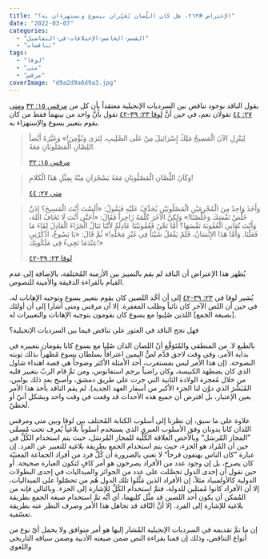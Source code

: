 ```yaml
---
title: "الإعتراض #٢٦٣، هل كان اللِّصان يُعَيِّران بيسوع ويستهزءان به؟"
date: "2022-03-07"
categories: 
  - "القسم-الخامس-الإختلافات-في-التفاصيل"
  - "تناقضات"
tags: 
  - "لوقا"
  - "متى"
  - "مرقس"
coverImage: "d9a2d9a6d9a3.jpg"
---
```


يقول الناقد بوجود تناقض بين السرديات الإنجيلية معتقداً بأن كل من [مرقس ١٥: ٣٢](https://my.bible.com/bible/101/MRK.15.32) و[متى ٢٧: ٤٤](https://my.bible.com/bible/101/MAT.27.44) تقولان نعم، في حين أنَّ [لوقا ٢٣: ٣٩-٤٢](https://my.bible.com/bible/101/LUK.23.39-42) تقول بأنَّ واحد من بينهما فقط من كان يقوم بتعيير يسوع والإستهزاء به.

> لِيَنْزِلِ الآنَ الْمَسِيحُ مَلِكُ إِسْرَائِيلَ مِنْ عَلَى الصَّلِيبِ، لِنَرَى وَنُؤْمِنَ!» وَعَيَّرَهُ أَيْضاً اللِصَّانِ الْمَصْلُوبَانِ مَعَهُ.
> 
> [مرقس ١٥: ٣٢](https://my.bible.com/bible/101/MRK.15.32)

> وَكَانَ اللِّصَّانِ الْمَصْلُوبَانِ مَعَهُ يَسْخَرَانِ مِنْهُ بِمِثْلِ هَذَا الْكَلامِ!
> 
> [متى ٢٧: ٤٤](https://my.bible.com/bible/101/MAT.27.44)

> وَأَخَذَ وَاحِدٌ مِنَ الْمُجْرِمَيْنِ الْمَصْلُوبَيْنِ يُجَدِّفُ عَلَيْهِ فَيَقُولُ: «أَلَسْتَ أَنْتَ الْمَسِيحَ؟ إِذَنْ خَلِّصْ نَفْسَكَ وَخَلِّصْنَا!» وَلكِنَّ الآخَرَ كَلَّمَهُ زَاجِراً فَقَالَ: «أَحَتَّى أَنْتَ لَا تَخَافُ اللهَ، وَأَنْتَ تُعَانِي الْعُقُوبَةَ نَفْسَهَا؟ أَمَّا نَحْنُ فَعُقُوبَتُنَا عَادِلَةٌ لأَنَّنَا نَنَالُ الْجَزَاءَ الْعَادِلَ لِقَاءَ مَا فَعَلْنَا. وَأَمَّا هَذَا الإِنْسَانُ، فَلَمْ يَفْعَلُ شَيْئاً فِي غَيْرِ مَحَلِّهِ!» ثُمَّ قَالَ: «يَا يَسُوعُ، اذْكُرْنِي عِنْدَمَا تَجِيءُ فِي مَلَكُوتِكَ!»
> 
> [لوقا ٢٣: ٣٩-٤٢](https://my.bible.com/bible/101/LUK.23.39-42)

يُظهر هذا الإعتراض أن الناقد لم يقم بالتمييز بين الأزمنة المُختلفة، بالإضافة إلى عدم القيام بالقراءة الدقيقة والأمينة للنصوص.

يُشير لوقا في [٢٣: ٣٩-٤٢](https://my.bible.com/bible/101/LUK.23.39-42) إلى أن أحَّد اللصين كان يقوم بتعيير يسوع وتوجيه الإهانات له، في حين أن اللص الآخر كان تائباً وطلب المغفرة. إلا أن مرقس ومتى أشارا إلى أن أولئك \[بصيغة الجمع\] اللذين صُلِبوا مع يسوع كان يقومون بتوجيه الإهانات والتعييرات له.

فهل نجح الناقد في العثور على تناقض فيما بين السرديات الإنجيلية؟

بالطبع لا. من المنطقي والمُتَوَقَّع أنّ اللصان الذان صُلِبا مع يسوع كانا يقومان بتعييره في بداية الأمر، وفي وقت لاحق قدَّم لصُّ اليمين اعترافاً بسلطان يسوع مُظهراً بذلك توبته النصوحة. (إن هذا الأمر ليس بمستغرب، أحد الأمثلة الأكثر وضوحاً هي قصة اهتداء شاول الذي كان يضطهد الكنيسة، وكان راضياً برجم استفانوس، ومن ثمَّ قام الربّ بتغيير قلبه من خلال مُعجزة الولادة الثانية التي جرت على طريق دمشق، وأصبح بعد ذلك بولس، المُبَشِّرَ الذي دوَّن لنا الجزء الأكبر من أسفار العهد الجديد). لم يقم الناقد بأخذ هذا الأمر بعين الإعتبار، بل افترض أن جميع هذه الأحداث قد وقعت في وقت واحد وبشكل آنيّ أو لَحظيّ.

علاوة على ما سبق، إن نظرنا إلى أسلوب الكتابة المُختلف بين لوقا وبين متى ومرقس اللذان كانا يدونان وفق الأسلوب العبري الذي يستخدم أسلوباً بلاغياً يُعرف تحت مُسمَّى ”المجاز المُرسَل“ وبالأخص العلاقة الكُلّية للمجاز المُرسَل، حيث يتم استخدام الكُلِّ في حين أن المُراد هو الجزء، حيث يتم استخدام الجمع بطريقة بلاغية للتعبير عن الفرد. إن عبارة ”كان الناس يهتفون فرحاً“ لا تعني بالضرورة أن كُلَّ فرد من أفراد الجماعة المعنيّة كان يصرخ، بل إن وجود عدد من الأفراد يصرخون هو أمر كافٍ لتكون العبارة صحيحة. أو حين نقول أن إحدى الدول تحصَّلت على عدد من الجوائز والميداليات في إحدى البطولات الدولية كالأولمبياد مثلاً، إن الأفراد الذين مَثَّلوا تلك الدول هُم من تحصّلوا على الميداليات، إلا أن الأفراد كانوا مُمثلين للدولة، فتمَّ استخدام الكُلِّ للإشارة إلى الجزء. وبالتالي فإنه من المُمكن أن يكون أحد اللصين قد مثَّل كليهما، أي أنَّه تمَّ استخدام صيغة الجمع بطريقة بلاغية للإشارة إلى الفرد. إلا أنَّ النّاقد قد تجاهل هذا الأمر وصرف النظر عنه بطريقة تعسّفية.

إن ما تمَّ تقديمه في السرديات الإنجيلية المُشار إليها هو أمر متوافق ولا يحمل أيّ نوع من أنواع التناقض، وذلك إن قمنا بقراءة النص ضمن صيغته الأدبية وضمن سياقه التاريخي واللغوي
